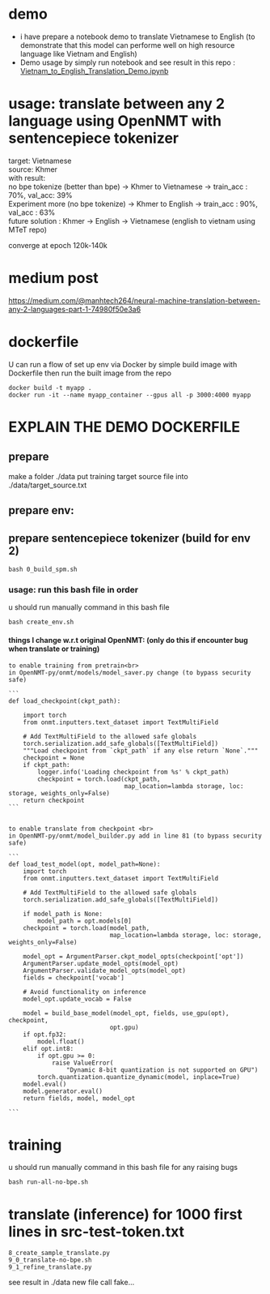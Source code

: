# demo 
- i have prepare a notebook demo to translate Vietnamese to English (to demonstrate that this model can performe well on high resource language like Vietnam and English)
- Demo usage by simply run notebook and see result in this repo : <br>[Vietnam_to_English_Translation_Demo.ipynb](https://github.com/WandererGuy/Ethnic-Minority-Machine-Translation-API/blob/main/Vietnam_to_English_Translation_Demo.ipynb)

# usage: translate between any 2 language using OpenNMT with sentencepiece tokenizer
target: Vietnamese<br>
source: Khmer <br>
with result: <br>
no bpe tokenize (better than bpe) -> Khmer to Vietnamese -> train_acc : 70%, val_acc: 39% <br>
Experiment more (no bpe tokenize) -> Khmer to English -> train_acc : 90%, val_acc : 63% <br>
future solution : Khmer -> English -> Vietnamese (english to vietnam using MTeT repo)

converge at epoch 120k-140k
# medium post
https://medium.com/@manhtech264/neural-machine-translation-between-any-2-languages-part-1-74980f50e3a6

# dockerfile
U can run a flow of set up env via Docker by simple build image with Dockerfile then run the built image 
from the repo
```
docker build -t myapp .    
docker run -it --name myapp_container --gpus all -p 3000:4000 myapp
```

# EXPLAIN THE DEMO DOCKERFILE 
## prepare 
make a folder ./data
put training target source file into ./data/target_source.txt 

## prepare env:
## prepare sentencepiece tokenizer (build for env 2)
```
bash 0_build_spm.sh
```
### usage: run this bash file in order
u should run manually command in this bash file 
```
bash create_env.sh
```
#### things I change w.r.t original OpenNMT: (only do this if encounter bug when translate or training)
    to enable training from pretrain<br>
    in OpenNMT-py/onmt/models/model_saver.py change (to bypass security safe)

    ```
    def load_checkpoint(ckpt_path):

        import torch
        from onmt.inputters.text_dataset import TextMultiField

        # Add TextMultiField to the allowed safe globals
        torch.serialization.add_safe_globals([TextMultiField])
        """Load checkpoint from `ckpt_path` if any else return `None`."""
        checkpoint = None
        if ckpt_path:
            logger.info('Loading checkpoint from %s' % ckpt_path)
            checkpoint = torch.load(ckpt_path,
                                    map_location=lambda storage, loc: storage, weights_only=False)
        return checkpoint
    ```


    to enable translate from checkpoint <br>
    in OpenNMT-py/onmt/model_builder.py add in line 81 (to bypass security safe)

    ```
    def load_test_model(opt, model_path=None):
        import torch
        from onmt.inputters.text_dataset import TextMultiField

        # Add TextMultiField to the allowed safe globals
        torch.serialization.add_safe_globals([TextMultiField])

        if model_path is None:
            model_path = opt.models[0]
        checkpoint = torch.load(model_path,
                                map_location=lambda storage, loc: storage, weights_only=False)
                                
        model_opt = ArgumentParser.ckpt_model_opts(checkpoint['opt'])
        ArgumentParser.update_model_opts(model_opt)
        ArgumentParser.validate_model_opts(model_opt)
        fields = checkpoint['vocab']

        # Avoid functionality on inference
        model_opt.update_vocab = False

        model = build_base_model(model_opt, fields, use_gpu(opt), checkpoint,
                                opt.gpu)
        if opt.fp32:
            model.float()
        elif opt.int8:
            if opt.gpu >= 0:
                raise ValueError(
                    "Dynamic 8-bit quantization is not supported on GPU")
            torch.quantization.quantize_dynamic(model, inplace=True)
        model.eval()
        model.generator.eval()
        return fields, model, model_opt

    ```


# training
u should run manually command in this bash file for any raising bugs
```
bash run-all-no-bpe.sh
```

# translate (inference) for 1000 first lines in src-test-token.txt
```
8_create_sample_translate.py
9_0_translate-no-bpe.sh
9_1_refine_translate.py
```
see result in ./data new file call fake...
